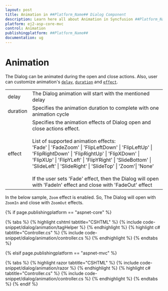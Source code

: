```yaml
---
layout: post
title: Animation in ##Platform_Name## Dialog Component
description: Learn here all about Animation in Syncfusion ##Platform_Name## Dialog component and more.
platform: ej2-asp-core-mvc
control: Animation
publishingplatform: ##Platform_Name##
documentation: ug
---
```



# Animation

The Dialog can be animated during the open and close actions. Also, user can
customize animation's [`delay`](https://help.syncfusion.com/cr/aspnetcore-js2/Syncfusion.EJ2.Popups.DialogAnimationSettings.html#Syncfusion_EJ2_Popups_DialogAnimationSettings_Delay),
[`duration`](https://help.syncfusion.com/cr/aspnetcore-js2/Syncfusion.EJ2.Popups.DialogAnimationSettings.html#Syncfusion_EJ2_Popups_DialogAnimationSettings_Duration)
and [`effect`](https://help.syncfusion.com/cr/aspnetcore-js2/Syncfusion.EJ2.Popups.DialogAnimationSettings.html#Syncfusion_EJ2_Popups_DialogAnimationSettings_Effect).

<!-- markdownlint-disable MD033 -->
<table>
<tr>
<td>
delay</td><td>
The Dialog animation will start with the mentioned delay</td></tr>
<tr>
<td>
duration</td><td>
Specifies the animation duration to complete with one animation cycle</td></tr>
<tr>
<td>
effect</td><td>
Specifies the animation effects of Dialog open and close actions effect.
<br /><br />
List of supported animation effects:
<br />
'Fade' | 'FadeZoom' | 'FlipLeftDown' | 'FlipLeftUp' | 'FlipRightDown' | 'FlipRightUp' | 'FlipXDown' |
'FlipXUp' | 'FlipYLeft' | 'FlipYRight' | 'SlideBottom' | 'SlideLeft' | 'SlideRight' | 'SlideTop' |
'Zoom'| 'None'
<br /><br />
If the user sets 'Fade' effect, then the Dialog will open with 'FadeIn' effect and close with 'FadeOut' effect
</td></tr>
</table>

In the below sample, `Zoom` effect is enabled. So, The Dialog will open with `ZoomIn`
and close with `ZoomOut` effects.

{% if page.publishingplatform == "aspnet-core" %}

{% tabs %}
{% highlight cshtml tabtitle="CSHTML" %}
{% include code-snippet/dialog/animation/tagHelper %}
{% endhighlight %}
{% highlight c# tabtitle="Controller.cs" %}
{% include code-snippet/dialog/animation/controller.cs %}
{% endhighlight %}
{% endtabs %}

{% elsif page.publishingplatform == "aspnet-mvc" %}

{% tabs %}
{% highlight razor tabtitle="CSHTML" %}
{% include code-snippet/dialog/animation/razor %}
{% endhighlight %}
{% highlight c# tabtitle="Controller.cs" %}
{% include code-snippet/dialog/animation/controller.cs %}
{% endhighlight %}
{% endtabs %}
{% endif %}

